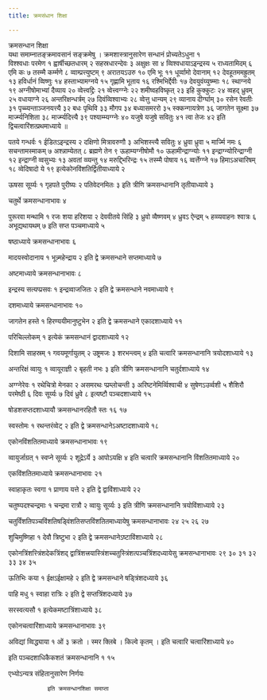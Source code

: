 ```yaml
---
title: क्रमसंधान शिक्षा

---
```

क्रमसन्धान शिक्षा  
यथा समाम्नातङ्क्रमावसानं सङ्क्रमेषु । क्रमशास्त्रानुसारेण सन्धानं प्रोच्यतेऽधुना १  
विश्श्वधाः परमेण १ ह्वार्षीच्छतधारम् २ सहस्रधारन्देवः ३ अक्षुक्षः सा ४ व्विश्वधायाऽइन्द्रस्य ५ राध्यतामिदम् ६ एमि कः ७ तस्म्मै कर्म्मणे ८ व्वाम्प्रत्त्युष्टम् ९ अरातयऽउरु १० एमि भूः ११ धूर्व्वामो देवानाम् १२ देवहूतममह्रुतम् १३ हविर्धानं व्विष्णुः १४ हस्ताभ्यामग्नये १५ गृह्णामि भूताय १६ रश्मिभिर्द्देवीः १७ देवयुवंय्युष्म्माः १८ स्थाग्नये १९ अग्नीषोमाभ्यां दैव्याय २० व्वेत्त्वद्द्रिः २१ व्वेत्त्वग्ग्नेः २२ शमीष्वहविष्कृत् २३ इहि कुक्कुटः २४ व्वहद् ध्रुवम् २५ वधायाग्ने २६ अन्तरिक्षन्धर्त्रम् २७ दिवंव्विश्वाभ्यः २८ व्वेत्तु धान्यम् २९ व्यानाय दीर्ग्घाम् ३० रसेन रेवतीः ३१ पृच्च्यन्ताञ्जनयत्त्यै ३२ बधः पृथिवि ३३ मौगप ३४ बध्यासमररो ३५ स्क्कन्गायत्रेण ३६ जागतेन सूक्ष्मा ३७ मार्ज्म्यनिशिता ३८ मार्ज्म्यदित्त्यै ३९ पश्याम्म्यग्ग्नेः ४० यजुषे यजुषे सवितुः ४१ त्वा तेजः ४२ इति द्विचत्वारिंशत्प्रथमाध्याये ॥  
  
पतये गन्धर्वः १ ईडितऽइन्द्रस्य २ दक्षिणो मित्रावरुणौ ३ अभिशस्त्त्यै सवितुः ४ ध्रुवा ध्रुवा ५ मार्ज्मि नमः ६  
सचन्तामस्माकम् ७ अश्न्नाम्येतत् ८ ब्रह्मणे तेन ९ ऊहाम्यग्नीषोमौ १० ऊहामीन्द्राग्न्योः ११ इन्द्राग्न्योरिन्द्राग्नी १२ इन्द्राग्नी व्वसुभ्यः १३ अवतां व्व्यन्तु १४ मरुद्द्भिरिन्द्रः १५ तस्म्मै पोषाय १६ व्वर्त्तेग्ग्ने १७ हिमाऽअचारिषम् १८ व्वेदिषादो ये १९ इत्येकोनविंशतिर्द्वितीयाध्याये २  
  
ऊषसा सूर्य्यः १ गृहपते पुरीष्यः २ पतिवेदनमितः ३ इति त्रीणि क्रमसन्धानानि तृतीयाध्याये ३  
  
चतुर्थे क्रमसन्धानाभावः ४  
  
पुरूरवा मन्थामि १ रजः शया हरिशया २ देववीतये सिंहि ३ ध्रुवो व्वैष्णवम् ४ ध्रुवऽ ऐन्द्रम् ५ हव्व्यवाहनः श्वात्रः ६ अभूद्यथायथम् ७ इति सप्त पञ्चमाध्याये ५  
  
षष्ठाध्याये क्रमसन्धानाभावः ६  
  
मादयस्वोदानाय १ भून्न्महेन्द्राय २ इति द्वे क्रमसन्धाने सप्तमाध्याये ७  
  
अष्टमाध्याये क्रमसन्धानाभावः ८  
  
इन्द्रस्य सत्यप्प्रसवः १ इन्द्रव्वाजजितः २ इति द्वे क्रमसन्धाने नवमाध्याये ९  
  
दशमाध्याये क्रमसन्धानाभावः १०  
  
जागतेन हस्ते १ हिरण्ययीमानुष्टुभेन २ इति द्वे क्रमसन्धाने एकादशाध्याये ११  
  
परिचिल्लोकम् १ इत्येकं क्रमसन्धानं द्वादशाध्याये १२  
  
दिशामि साहस्रम् १ गवयमूर्णायुतम् २ उष्ट्रमजः ३ शरभन्त्वम् ४ इति चत्वारि क्रमसन्धानानि त्रयोदशाध्याये १३  
  
अन्तरिक्षं व्वायुः १ व्वायूराज्ञी २ बृहती नभः ३ इति त्रीणि क्रमसन्धानानि चतुर्दशाध्याये १४  
  
अग्ग्नेरेवः १ रथेचित्रो मेनका २ असमरथः प्प्रम्लोचन्ती ३ अरिष्टनेमिर्व्विश्वाची ४ सुषेणऽउर्व्वशी ५ शैशिरौ परमेष्ठी ६ दिवः सूर्य्यः ७ दिवं ध्रुवे ८ इत्यष्टौ पञ्चदशाध्याये १५  
  
षोडशसप्तदशाध्यायौ क्रमसन्धानरहितौ स्तः १६ १७  
  
स्वस्तोमः १ रथन्तरंव्वेट् २ इति द्वे क्रमसन्धानेऽअष्टादशाध्याये १८  
  
एकोनविंशतितमाध्याये क्रमसन्धानाभावः १९  
  
व्वायुर्जाग्रत् १ स्वप्ने सूर्य्यः २ शूद्रेऽर्ये ३ आपोऽयक्षि ४ इति चत्वारि क्रमसन्धानानि विंशतितमाध्याये २०  
  
एकविंशतितमाध्याये क्रमसन्धानाभावः २१  
  
स्वाहाकृतः स्वगा १ प्राणाय यत्ते २ इति द्वे द्वाविंशाध्याये २२  
  
चतुष्प्पदश्चन्द्रमाः १ चन्द्रमा रात्रौ २ व्वायुः सूर्य्यः ३ इति त्रीणि क्रमसन्धानानि त्रयोविंशाध्याये २३  
  
चतुर्विंशतिपञ्चविंशतिषड्विंशतिसप्तविंशतितमाध्यायेषु क्रमसन्धानाभावः २४ २५ २६ २७  
  
शुचिमुष्णिहा १ देवौ त्रिष्टुभा २ इति द्वे क्रमसन्धानेऽष्टाविंशाध्याये २८  
  
एकोनत्रिंशत्त्त्रिंशदेकत्रिंशद् द्वात्रिंशत्त्रयास्त्रिंशच्चतुस्त्रिंशत्पञ्चत्रिंशदध्यायेसु क्रमसन्धानाभावः २९ ३० ३१ ३२ ३३ ३४ ३५  
  
ऊतिभिः कया १ ईक्षऽईक्षामहे २ इति द्वे क्रमसन्धाने षड्त्रिंशदध्याये ३६  
  
पाहि मधु १ स्वाहा रात्रिः २ इति द्वे सप्तत्रिंशदध्याये ३७  
  
सरस्वत्यसौ १ इत्येकमष्टात्रिंशाध्याये ३८  
  
एकोनचत्वारिंशाध्याये क्रमसन्धानाभावः ३९  
  
अविद्यां व्विद्ध्याया १ ओं ३ क्रतो । स्मर क्लिबे । किल्वे कृतम् । इति चत्वारि चत्वारिंशाध्याये ४०  
  
इति पञ्चदशाधिकैकशतं क्रमसन्धानानि १ १५  
  
एभ्योऽन्यत्र संहितानुसारेण निर्णयः  
  
               इति क्रमसन्धानशिक्षा समाप्ता